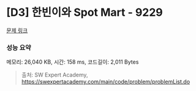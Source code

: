 # [D3] 한빈이와 Spot Mart - 9229 

[문제 링크](https://swexpertacademy.com/main/code/problem/problemDetail.do?contestProbId=AW8Wj7cqbY0DFAXN) 

### 성능 요약

메모리: 26,040 KB, 시간: 158 ms, 코드길이: 2,011 Bytes



> 출처: SW Expert Academy, https://swexpertacademy.com/main/code/problem/problemList.do